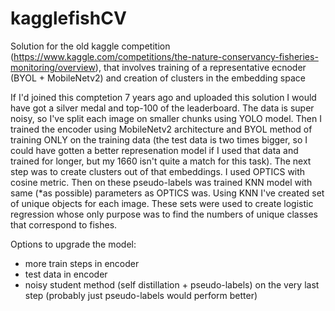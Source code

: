 # kagglefishCV
Solution for the old kaggle competition (https://www.kaggle.com/competitions/the-nature-conservancy-fisheries-monitoring/overview), that involves training of a representative ecnoder (BYOL + MobileNetv2) and creation of clusters in the embedding space

If I'd joined this comptetion 7 years ago and uploaded this solution I would have got a silver medal and top-100 of the leaderboard.
The data is super noisy, so I've split each image on smaller chunks using YOLO model. Then I trained the encoder using MobileNetv2 architecture and BYOL method of training ONLY on the training data (the test data is two times bigger, so I could have gotten a better represenation model if I used that data and trained for longer, but my 1660 isn't quite a match for this task). The next step was to create clusters out of that embeddings. I used OPTICS with cosine metric. Then on these pseudo-labels was trained KNN model with same (*as possible) parameters as OPTICS was. Using KNN I've created set of unique objects for each image. These sets were used to create logistic regression whose only purpose was to find the numbers of unique classes that correspond to fishes.

Options to upgrade the model:
* more train steps in encoder
* test data in encoder
* noisy student method (self distillation + pseudo-labels) on the very last step (probably just pseudo-labels would perform better)
